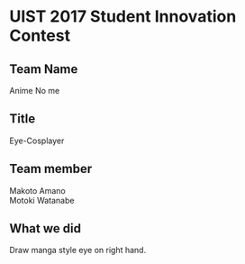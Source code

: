 # UIST 2017 Student Innovation Contest
## Team Name
Anime No me
## Title
Eye-Cosplayer
## Team member
Makoto Amano<br>
Motoki Watanabe
## What we did
Draw manga style eye on right hand.
